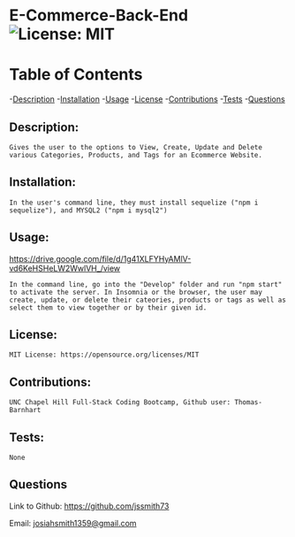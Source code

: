 # E-Commerce-Back-End ![License: MIT](https://img.shields.io/badge/License-MIT-yellow.svg)

# Table of Contents

-[Description](#description)
-[Installation](#installation)
-[Usage](#usage)
-[License](#license)
-[Contributions](#contributions)
-[Tests](#tests)
-[Questions](#questions)


## Description:

    Gives the user to the options to View, Create, Update and Delete various Categories, Products, and Tags for an Ecommerce Website.

## Installation:

    In the user's command line, they must install sequelize ("npm i sequelize"), and MYSQL2 ("npm i mysql2")

## Usage:

https://drive.google.com/file/d/1g41XLFYHyAMlV-vd6KeHSHeLW2WwlVH_/view

    In the command line, go into the "Develop" folder and run "npm start" to activate the server. In Insomnia or the browser, the user may create, update, or delete their cateories, products or tags as well as select them to view together or by their given id. 

## License:

    MIT License: https://opensource.org/licenses/MIT

## Contributions:

    UNC Chapel Hill Full-Stack Coding Bootcamp, Github user: Thomas-Barnhart

## Tests:

    None

## Questions

   Link to Github: https://github.com/jssmith73

   Email: josiahsmith1359@gmail.com
